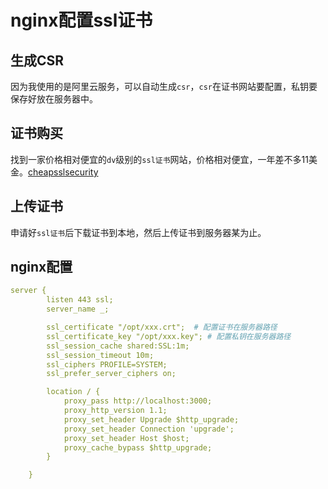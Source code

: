 # nginx配置ssl证书

## 生成CSR

因为我使用的是阿里云服务，可以自动生成`csr`，`csr`在证书网站要配置，私钥要保存好放在服务器中。

## 证书购买

找到一家价格相对便宜的`dv`级别的`ssl证书`网站，价格相对便宜，一年差不多11美金。[cheapsslsecurity](https://cheapsslsecurity.com/)

## 上传证书

申请好`ssl证书`后下载证书到本地，然后上传证书到服务器某为止。

## nginx配置

```yml
server {
        listen 443 ssl;
        server_name _;

        ssl_certificate "/opt/xxx.crt";  # 配置证书在服务器路径
        ssl_certificate_key "/opt/xxx.key"; # 配置私钥在服务器路径
        ssl_session_cache shared:SSL:1m;
        ssl_session_timeout 10m;
        ssl_ciphers PROFILE=SYSTEM;
        ssl_prefer_server_ciphers on;

        location / {
            proxy_pass http://localhost:3000; 
            proxy_http_version 1.1;
            proxy_set_header Upgrade $http_upgrade;
            proxy_set_header Connection 'upgrade';
            proxy_set_header Host $host;
            proxy_cache_bypass $http_upgrade;
        }

    }
```